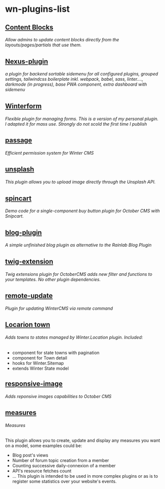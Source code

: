 # wn-plugins-list

## [Content Blocks](https://github.com/Flynsarmy/wn-contentblocks-plugin)
###### Allow admins to update content blocks directly from the layouts/pages/partials that use them.
## [Nexus-plugin](https://github.com/xitara/wn-plugin-nexus)
###### a plugin for backend sortable sidemenu for all configured plugins, grouped settings, tailwindcss boilerplate inkl. webpack, babel, sass, linter...., darkmode (in progress), base PWA component, extra dashboard with sidemenu
## [Winterform](https://github.com/ZloyCod/winterform)
###### Flexible plugin for managing forms. This is a version of my personal plugin. I adapted it for mass use. Strongly do not scold the first time I publish
## [passage](https://github.com/josephcrowell/wn-passage-plugin)
###### Efficient permission system for Winter CMS
## [unsplash](https://github.com/SunLabDev/oc-unsplashforblog-plugin/)
###### This plugin allows you to upload image directly through the Unsplash API.
## [spincart](https://github.com/snipcart/snipcart-october-buybutton)
###### Demo code for a single-component buy button plugin for October CMS with Snipcart.
## [blog-plugin](https://github.com/impactfactory/blog-plugin)
###### A simple unfinished blog plugin as alternative to the Rainlab Blog Plugin
## [twig-extension](https://github.com/codecyclernl/oc-twigextensions-plugin)
###### Twig extensions plugin for OctoberCMS adds new filter and functions to your templates. No other plugin dependencies.
## [remote-update](https://github.com/mahony0/wn-updater-plugin)
###### Plugin for updating WinterCMS via remote command
## [Locarion town](https://github.com/planetadeleste/wn-locationtowns-plugin)
###### Adds towns to states managed by Winter.Location plugin. Included:

* component for state towns with pagination
* component for Town detail
* hooks for Winter.Sitemap
* extends Winter State model
## [responsive-image](https://github.com/OFFLINE-GmbH/oc-responsive-images-plugin)
###### Adds reponsive images capabilities to October CMS
## [measures](https://github.com/sunlabdev/wn-measures-plugin)
###### Measures
This plugin allows you to create, update and display any measures you want on a model, some examples could be:

* Blog post's views
* Number of forum topic creation from a member
* Counting successive daily-connexion of a member
* API's resource fetches count
* ...
This plugin is intended to be used in more complex plugins or as is to register some statistics over your website's events.

